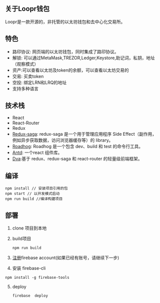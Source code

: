 ## 关于Loopr钱包

Loopr是一款开源的，非托管的以太坊钱包和去中心化交易所。

## 特色
- 路印协议: 网页端的以太坊钱包，同时集成了路印协议。
- 解锁: 可以通过MetaMask,TREZOR,Ledger,Keystore,助记词，私钥，地址（观察模式）
- 资产:可以查看以太坊及token的余额，可以查看以太坊交易的
- 交易: 买卖token
- 空投: 绑定LRN和LRQ的地址
- 支持多种语言

## 技术栈

- React
- React-Router
- Redux
- [Redux-saga]( https://github.com/redux-saga/redux-saga): redux-saga 是一个用于管理应用程序 Side Effect（副作用，例如异步获取数据，访问浏览器缓存等）的 library。
- [Roadhog](https://github.com/sorrycc/roadhog): Roadhog 是一个包含 dev、build 和 test 的命令行工具。
- [Antd](https://github.com/ant-design/ant-design): 一个react 组件库。
- [Dva](https://github.com/dvajs/dva):基于 redux、redux-saga 和 react-router 的轻量级前端框架。

## 编译

```
npm install // 安装项目引用的包
npm start // 以开发模式启动
npm run build //编译构建项目
```

## 部署

1. clone 项目到本地

2. build项目

   ```
   npm run build
   ```

3. [注册](https://firebase.google.com/)firebase account(如果已经有账号，请继续下一步)

4. 安装 firebase-cli  

  ```
  npm install -g firebase-tools
  ```

5. deploy

   ```
   firebase  deploy
   ```
